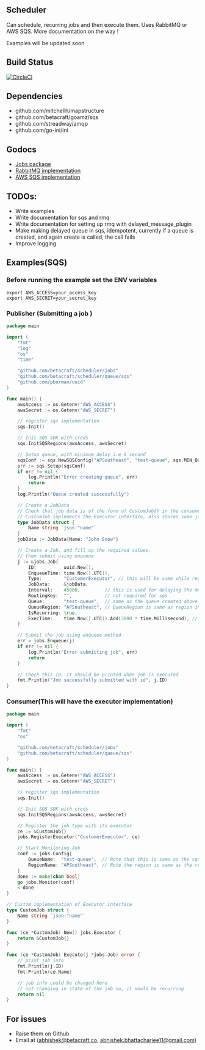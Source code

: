 ## Scheduler

Can schedule, recurring jobs and then execute them. Uses RabbitMQ or AWS SQS. More documentation on the way !

Examples will be updated soon

## Build Status
[![CircleCI](https://circleci.com/gh/betacraft/scheduler.svg?style=svg)](https://circleci.com/gh/betacraft/scheduler)


## Dependencies
* github.com/mitchellh/mapstructure
* github.com/betacraft/goamz/sqs
* github.com/streadway/amqp
* github.com/go-ini/ini

## Godocs
* [Jobs package](https://godoc.org/github.com/betacraft/scheduler/jobs)
* [RabbitMQ implementation](https://godoc.org/github.com/betacraft/scheduler/queue/rmq)
* [AWS SQS implementation](https://godoc.org/github.com/betacraft/scheduler/queue/sqs)

## TODOs:
* Write examples
* Write documentation for sqs and rmq
* Write documentation for setting up rmq with delayed_message_plugin
* Make making delayed queue in sqs, idempotent, currently if a queue is created, and again create is called, the call fails
* Improve logging

## Examples(SQS)

### Before running the example set the ENV variables
```
export AWS_ACCESS=your_access_key
export AWS_SECRET=your_secret_key
```

### Publisher (Submitting a job )
```Go
package main

import (
	"fmt"
	"log"
	"os"
	"time"

	"github.com/betacraft/scheduler/jobs"
	"github.com/betacraft/scheduler/queue/sqs"
	"github.com/pborman/uuid"
)

func main() {
	awsAccess := os.Getenv("AWS_ACCESS")
	awsSecret := os.Getenv("AWS_SECRET")

	// register sqs implementation
	sqs.Init()

	// Init SQS SDK with creds
	sqs.InitSQSRegions(awsAccess, awsSecret)

	// Setup queue, with minimum delay i.e 0 second
	sqsConf := sqs.NewSQSConfig("APSoutheast", "test-queue", sqs.MIN_QUEUE_DELAY)
	err := sqs.Setup(sqsConf)
	if err != nil {
		log.Println("Error creating queue", err)
		return
	}
	log.Println("Queue created successfully")

	// Create a JobData
	// Check that job data is of the form of CustomJob{} in the consumer example
	// CustomJob implements the Executor interface, also stores some job related data
	type JobData struct {
		Name string `json:"name"`
	}
	jobData := JobData{Name: "John Snow"}

	// Create a Job, and fill up the required values,
	// then submit using enqueue
	j := &jobs.Job{
		ID:          uuid.New(),
		EnqueueTime: time.Now().UTC(),
		Type:        "CustomerExecutor", // this will be same while registering
		JobData:     &jobData,
		Interval:    45000,         // this is used for delaying the message in queue as well as the execution time is set in accordance
		RoutingKey:  "",            // not required for sqs
		Queue:       "test-queue",  // same as the queue created above
		QueueRegion: "APSoutheast", // QueueRegion is same as region in Setup(), not required if rmq
		IsRecurring: true,
		ExecTime:    time.Now().UTC().Add(3000 * time.Millisecond), // Setting the exectution time for forst submission, will be set by interval from next time onwards
	}

	// Submit the job using enqueue method
	err = jobs.Enqueue(j)
	if err != nil {
		log.Println("Error submitting job", err)
		return
	}

	// Check this ID, it should be printed when job is executed
	fmt.Println("Job successfully submitted with id", j.ID)
}
```


### Consumer(This will have the executor implementation)
```Go
package main

import (
	"fmt"
	"os"

	"github.com/betacraft/scheduler/jobs"
	"github.com/betacraft/scheduler/queue/sqs"
)

func main() {
	awsAccess := os.Getenv("AWS_ACCESS")
	awsSecret := os.Getenv("AWS_SECRET")

	// register sqs implementation
	sqs.Init()

	// Init SQS SDK with creds
	sqs.InitSQSRegions(awsAccess, awsSecret)

	// Register the job type with its executor
	ce := &CustomJob{}
	jobs.RegisterExecutor("CustomerExecutor", ce)

	// Start Monitoring Job
	conf := jobs.Config{
		QueueName:  "test-queue",  // Note that this is same as the sqs_publisher example
		RegionName: "APSoutheast", // Note the region is same as the region in the Setup() call in sqs_publisher example
	}
	done := make(chan bool)
	go jobs.Monitor(conf)
	<-done
}

// Custom implementation of Executor interface
type CustomJob struct {
	Name string `json:"name"`
}

func (ce *CustomJob) New() jobs.Executor {
	return &CustomJob{}
}

func (ce *CustomJob) Execute(j *jobs.Job) error {
	// print job info
	fmt.Println(j.ID)
	fmt.Println(ce.Name)

	// job info could be changed here
	// not changing in state of the job so, it would be recurring
	return nil
}
```


## For issues
* Raise them on Github
* Email at (abhishek@betacraft.co, abhishek.bhattacharjee11@gmail.com)
